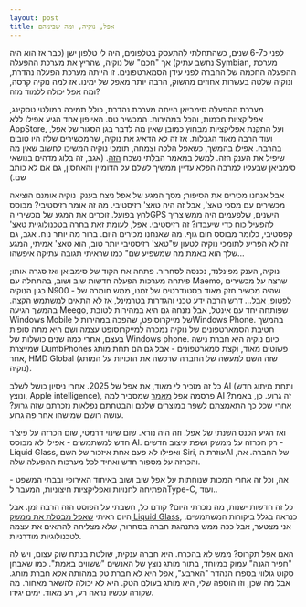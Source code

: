 ```yaml
---
layout: post
title: אפל, נוקיה, ומה שביניהם
---
```


לפני כ6-7 שנים, כשהתחלתי להתעסק בטלפונים, היה לי טלפון ישן (כבר אז הוא היה נחשב עתיק) אך "חכם" של נוקיה, שהריץ את מערכת ההפעלה Symbian, מערכת ההפעלה החכמה של החברה לפני עידן הסמארטפונים. זו הייתה מערכת הפעלה נהדרת, ונוקיה שלטה בעשרות אחוזים מהשוק, הרבה יותר מאפל של ימינו. אז למה נוקיה קרסה, ומה אפל יכולה ללמוד מזה? 

מערכת ההפעלה סימביאן הייתה מערכת נהדרת, כולל תמיכה במולטי טסקינג, אפליקציות חכמות, והכל במהירות. המכשיר טס. האייפון אחד הגיע אפילו ללא AppStore, ועל התקנת אפליקציות מבחוץ כמובן שאין מה לדבר בגן הסגור של אפל, ועוד הרבה מאוד הגבלות. אז זה לא הדאיג את נוקיה, שהמכשירים שלה היו טובים בהרבה.
אפילו בהמשך, כשאפל הלכה וצמחה, תומכי נוקיה המשיכו לחשוב שאין מה שיפיל את הענק הזה. למשל במאמר הבלתי נשכח [הזה](https://thesymbianshow.wordpress.com/2010/01/30/%d7%9e%d7%90%d7%9e%d7%a8-%d7%9e%d7%a2%d7%a8%d7%9b%d7%aa-%d7%94%d7%92%d7%95%d7%93%d7%9c-%d7%9b%d7%9f-%d7%a7%d7%95%d7%91%d7%a2/). (אגב, זה בלוג מדהים בנושאי סימביאן שבעליו למרבה הפלא עדיין ממשיך לשלם על הדומיין והאחסון, גם אם לא כותב שם.)

אבל אנחנו מכירים את הסיפור; מסך המגע של אפל ניצח בענק. נוקיה אומנם הוציאה מכשירים עם מסכי טאצ', אבל זה היה טאצ' רזיסטיבי. מה זה אומר רזיסטיבי? מבוסס לחץ בפועל. זוכרים את המגע של מכשירי הGPS הישנים, שלפעמים היה ממש צריך להפעיל כוח כדי שיעבדו? זה רזיסטיבי. אפל, לעומת זאת בחרה בטכנולוגיית טאצ' קפסטיבי, כלומר מבוסס חום גוף. מה שאנחנו מכירים היום. ברור מה יותר נוח. אגב, גם זה לא הפריע לתומכי נוקיה לטעון ש"טאצ' רזיסטיבי יותר טוב, הוא טאצ' אמיתי, המגע שלך הוא באמת מה שמשפיע שם" כמו שראיתי תגובה עתיקה איפשהו...

נוקיה, הענק מפינלנד, נכנסה לסחרור. פתחה את הקוד של סימביאן ואז סגרה אותו; פיתחה מערכות הפעלה חדשות שוב ושוב, בהתחלה עם Maemo, שרצה על מכשירים כגון הנוקיה N900 - שהיה מכשיר חזק מאוד בסטנדרטים של זמנו, ממש חומרה של לפטופ, אבל... דרש הרבה ידע טכני והגדרות בטרמינל, אז לא התאים למשתמש הקצה. בהמשך הגיעה Meego, שפותחה יחד עם אינטל, אבל נזנחה גם היא במהירות לטובת Windows Mobile של מייקרוסופט, שהפכה במהירות לWindows Phone. בהמשך חטיבת הסמארטפונים של נוקיה נמכרה למייקרוסופט עצמה ושם היא מתה סופית בעצם, אחרי כמה שנים כושלות של Windows phone.
כיום נוקיה היא  חברת נישה שמייצרת DumbPhones פשוטים מאוד, וקצת סמארטפונים - אבל גם הם תחת מותג אחר, HMD Global (שזה השם למעשה של החברה שרכשה את הזכויות על המותג נוקיה).

כל זה מזכיר לי מאוד, את אפל של 2025. אחרי ניסיון כושל לשלב AI (ותחת מיתוג חדש ונוצץ, Apple intelligence), פרסמה אפל [מאמר](https://machinelearning.apple.com/research/illusion-of-thinking) שמסביר למה AI זה גרוע. כן, באמת? אחרי שכל כך התאמצתם לשפר במוצרים שלכם והבטחתם נפלאות נזכרתם שזה גרוע? עושה רושם שמישהו אחר פה גרוע.

ואז הגיע הכנס השנתי של אפל. וזה היה נורא. שום שינוי דרמטי, שום הכרזה על פיצ'ר חדש למשתמשים - אפילו לא מבוסס AI.
רק הכרזה על ממשק ושפת עיצוב חדשים - Liquid Glass, ואפילו לא פעם אחת איזכור של השם Siri, עוזרת הAI של החברה. אה, והכרזה על מספור חדש ואחיד לכל מערכות ההפעלה שלה.

אה, וכל זה אחרי המכות שנוחתות על אפל שוב ושוב באיחוד האירופי ובבתי המשפט - הפתיחה לחנויות ואפליקציות חיצוניות, המעבר לType-C, ועוד..

כל זה חדשות ישנות, מה נזכרתי היום? קודם כל, חשבתי על הפוסט הזה הרבה זמן. אבל היום ראיתי [שאפל מבטלת את ממשק Liquid Glass](https://www.geektime.co.il/ios-26-beta-3-is-a-step-back-from-liquid-glass/), כנראה בגלל ביקורות המשתמשים. אני מצטער, אבל ככה ממש מתנהגת חברה בסחרור, שלא מצליחה להתאים את עצמה לטכנולוגיות מודרניות.

האם אפל תקרוס? ממש לא בהכרח. היא חברה ענקית, שולטת בנתח שוק עצום, ויש לה "חפיר הגנה" עמוק במיוחד, בתור מותג נוצץ של האנשים "ששווים באמת". כמו שאבחן סקוט גולווי בספרו הנהדר "הארבע", אפל היא לא חברת טק במהותה אלא חברת מותג.
אבל מה שכן, וזו הוספה שלי, היא מותג בעולם הטק. היא לא יכולה להשאר מאחור. מה שקורה עכשיו נראה רע, רע מאוד. ימים יגידו.
